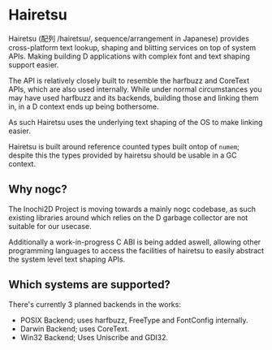 # Hairetsu
Hairetsu (配列 /haiɾetsɯ/, sequence/arrangement in Japanese) provides cross-platform text 
lookup, shaping and blitting services on top of system APIs. 
Making building D applications with complex font and text shaping support easier.

The API is relatively closely built to resemble the harfbuzz and CoreText APIs, which are also used internally.
While under normal circumstances you may have used harfbuzz and its backends, building those
and linking them in, in a D context ends up being bothersome.

As such Hairetsu uses the underlying text shaping of the OS to make linking easier.

Hairetsu is built around reference counted types built ontop of `numem`; despite this the types provided
by hairetsu should be usable in a GC context.

## Why nogc?

The Inochi2D Project is moving towards a mainly nogc codebase, as such existing libraries around which relies
on the D garbage collector are not suitable for our usecase.

Additionally a work-in-progress C ABI is being added aswell, allowing other programming languages to access
the facilities of hairetsu to easily abstract the system level text shaping APIs.

## Which systems are supported?

There's currently 3 planned backends in the works:
 * POSIX Backend; uses harfbuzz, FreeType and FontConfig internally.
 * Darwin Backend; uses CoreText.
 * Win32 Backend; Uses Uniscribe and GDI32.
